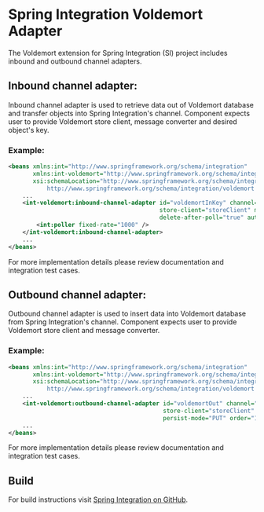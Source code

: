 Spring Integration Voldemort Adapter
====================================

The Voldemort extension for Spring Integration (SI) project includes inbound
and outbound channel adapters.

Inbound channel adapter:
-----------------------------------------------------------------------------
Inbound channel adapter is used to retrieve data out of Voldemort database
and transfer objects into Spring Integration's channel. Component expects
user to provide Voldemort store client, message converter and desired object's
key.

### Example:
~~~~~xml
<beans xmlns:int="http://www.springframework.org/schema/integration"
       xmlns:int-voldemort="http://www.springframework.org/schema/integration/voldemort"
       xsi:schemaLocation="http://www.springframework.org/schema/integration http://www.springframework.org/schema/integration/spring-integration.xsd
           http://www.springframework.org/schema/integration/voldemort http://www.springframework.org/schema/integration/voldemort/spring-integration-voldemort.xsd">
    ...
    <int-voldemort:inbound-channel-adapter id="voldemortInKey" channel="voldemortInboundChannel" search-key="lukasz"
                                           store-client="storeClient" message-converter="messageConverter"
                                           delete-after-poll="true" auto-startup="true">
        <int:poller fixed-rate="1000" />
    </int-voldemort:inbound-channel-adapter>
    ...
</beans>
~~~~~

For more implementation details please review documentation and integration
test cases.

Outbound channel adapter:
-----------------------------------------------------------------------------
Outbound channel adapter is used to insert data into Voldemort database
from Spring Integration's channel. Component expects user to provide
Voldemort store client and message converter.

### Example:
~~~~~xml
<beans xmlns:int="http://www.springframework.org/schema/integration"
       xmlns:int-voldemort="http://www.springframework.org/schema/integration/voldemort"
       xsi:schemaLocation="http://www.springframework.org/schema/integration http://www.springframework.org/schema/integration/spring-integration.xsd
           http://www.springframework.org/schema/integration/voldemort http://www.springframework.org/schema/integration/voldemort/spring-integration-voldemort.xsd">
    ...
    <int-voldemort:outbound-channel-adapter id="voldemortOut" channel="voldemortOutboundChannel"
                                            store-client="storeClient" message-converter="messageConverter"
                                            persist-mode="PUT" order="1" auto-startup="true" />
    ...
</beans>
~~~~~

For more implementation details please review documentation and integration
test cases.

Build
-----------------------------------------------------------------------------
For build instructions visit [Spring Integration on GitHub](https://github.com/SpringSource/spring-integration).